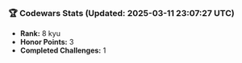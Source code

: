 ### 🏆 Codewars Stats (Updated: 2025-03-11 23:07:27 UTC)

- **Rank:** 8 kyu
- **Honor Points:** 3
- **Completed Challenges:** 1
